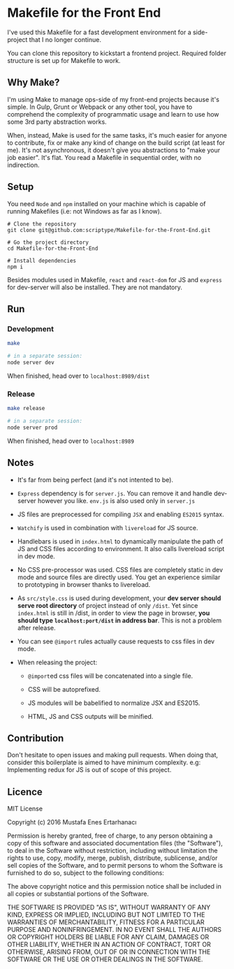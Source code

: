 # Makefile for the Front End

I've used this Makefile for a fast development environment for a side-project 
that I no longer continue.

You can clone this repository to kickstart a frontend project. Required folder 
structure is set up for Makefile to work.

## Why Make?

I'm using Make to manage ops-side of my front-end projects because it's simple.
In Gulp, Grunt or Webpack or any other tool, you have to comprehend the complexity
of programmatic usage and learn to use how some 3rd party abstraction works.

When, instead, Make is used for the same tasks, it's much easier for anyone to
contribute, fix or make any kind of change on the build script (at least for me). 
It's not asynchronous, it doesn't give you abstractions to "make your job easier". 
It's flat. You read a Makefile in sequential order, with no indirection.

## Setup

You need `Node` and `npm` installed on your machine which is capable of running 
Makefiles (i.e: not Windows as far as I know).

```
# Clone the repository
git clone git@github.com:scriptype/Makefile-for-the-Front-End.git

# Go the project directory
cd Makefile-for-the-Front-End

# Install dependencies
npm i
```

Besides modules used in Makefile, `react` and `react-dom` for JS and 
`express` for dev-server will also be installed. They are not mandatory.

## Run

### Development

```sh
make

# in a separate session:
node server dev
```

When finished, head over to `localhost:8989/dist`

### Release

```sh
make release

# in a separate session:
node server prod
```

When finished, head over to `localhost:8989`

## Notes

  - It's far from being perfect (and it's not intented to be).

  - `Express` dependency is for `server.js`. You can remove it and handle 
  dev-server however you like. `env.js` is also used only in `server.js`

  - JS files are preprocessed for compiling `JSX` and enabling `ES2015` syntax.

  - `Watchify` is used in combination with `livereload` for JS source.

  - Handlebars is used in `index.html` to dynamically manipulate the path of JS 
  and CSS files according to environment. It also calls livereload script in dev mode.

  - No CSS pre-processor was used. CSS files are completely static in dev mode and 
  source files are directly used. You get an experience similar to  prototyping in 
  browser thanks to livereload.

  - As `src/style.css` is used during development, your __dev server should serve 
  root directory__ of project instead of only `/dist`. Yet since `index.html` is 
  still in /dist, in order to view the page in browser, __you should type 
  `localhost:port/dist` in address bar__. This is not a problem after release.

  - You can see `@import` rules actually cause requests to css files in dev mode.

  - When releasing the project:

    - `@import`ed css files will be concatenated into a single file.

    - CSS will be autoprefixed.

    - JS modules will be babelified to normalize JSX and ES2015.

    - HTML, JS and CSS outputs will be minified.

## Contribution

Don't hesitate to open issues and making pull requests. When doing that, consider 
this boilerplate is aimed to have minimum complexity. e.g: Implementing redux for JS 
is out of scope of this project.

## Licence
MIT License

Copyright (c) 2016 Mustafa Enes Ertarhanacı

Permission is hereby granted, free of charge, to any person obtaining a copy
of this software and associated documentation files (the "Software"), to deal
in the Software without restriction, including without limitation the rights
to use, copy, modify, merge, publish, distribute, sublicense, and/or sell
copies of the Software, and to permit persons to whom the Software is
furnished to do so, subject to the following conditions:

The above copyright notice and this permission notice shall be included in all
copies or substantial portions of the Software.

THE SOFTWARE IS PROVIDED "AS IS", WITHOUT WARRANTY OF ANY KIND, EXPRESS OR
IMPLIED, INCLUDING BUT NOT LIMITED TO THE WARRANTIES OF MERCHANTABILITY, 
FITNESS FOR A PARTICULAR PURPOSE AND NONINFRINGEMENT. IN NO EVENT SHALL THE
AUTHORS OR COPYRIGHT HOLDERS BE LIABLE FOR ANY CLAIM, DAMAGES OR OTHER
LIABILITY, WHETHER IN AN ACTION OF CONTRACT, TORT OR OTHERWISE, ARISING FROM,
OUT OF OR IN CONNECTION WITH THE SOFTWARE OR THE USE OR OTHER DEALINGS IN THE
SOFTWARE.
